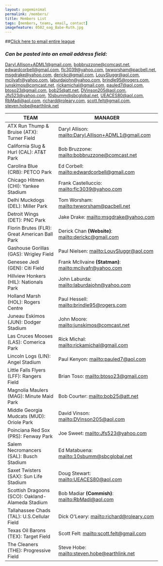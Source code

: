 ```yaml
---
layout: pageminimal
permalink: /members/
title: Members List
tags: [members, teams, email, contact]
imagefeature: 0502_oag_Babe-Ruth.jpg
---
```


##<a href="mailto:Daryl.Allison+ADML1@gmail.com,bobbruzzone@comcast.net,edwardcorbell@gmail.com,flc3039@yahoo.com,twworsham@pacbell.net,msgdrake@yahoo.com,derickc@gmail.com,LouvSluggr@aol.com,mcilvafr@yahoo.com,laburdajohn@yahoo.com,brindle95@rogers.com,junskimos@comcast.net,rickamichal@gmail.com,pauled7@aol.com,tosobnk@charter.net,bob25@att.net,DVinson205@aol.com,Jfs523@yahoo.com,10sbumm@sbcglobal.net,UEACES80@aol.com,RbMadi@aol.com,richard@roleary.com,scott.felt@gmail.com,steven.hobe@earthlink.net">Click here to email entire league</a>

### *Can be pasted into an email address field:*
Daryl.Allison+ADML1@gmail.com, bobbruzzone@comcast.net, edwardcorbell@gmail.com, flc3039@yahoo.com, twworsham@pacbell.net, msgdrake@yahoo.com, derickc@gmail.com, LouvSluggr@aol.com, mcilvafr@yahoo.com, laburdajohn@yahoo.com, brindle95@rogers.com, junskimos@comcast.net, rickamichal@gmail.com, pauled7@aol.com, btoso23@gmail.com, bob25@att.net, DVinson205@aol.com, Jfs523@yahoo.com, 10sbumm@sbcglobal.net, UEACES80@aol.com, RbMadi@aol.com, richard@roleary.com, scott.felt@gmail.com, steven.hobe@earthlink.net

TEAM | MANAGER
-----|---------
ATX Run Thump & Bruise (ATX): Turner Field | Daryl Allison: <mailto:Daryl.Allison+ADML1@gmail.com>
California Slug & Hurl (CAL): AT&T Park | Bob Bruzzone: <mailto:bobbruzzone@comcast.net>
Carolina Blue (CRB): PETCO Park | Ed Corbell: <mailto:edwardcorbell@gmail.com>
Chicago Hitmen (CHI): Yankee Stadium | Frank Castelluccio: <mailto:flc3039@yahoo.com>
Delhi Muckdogs (DEL): Miller Park | Tom Worsham: <mailto:twworsham@pacbell.net>
Detroit Wings (DET): PNC Park | Jake Drake: <mailto:msgdrake@yahoo.com>
Florin Brutes (FLR): Great American Ball Park | Derick Chan **(Website)**: <mailto:derickc@gmail.com>
Gashouse Gorillas (GAS): Wrigley Field | Paul Nielsen: <mailto:LouvSluggr@aol.com>
Genesee Jedi (GEN): Citi Field | Frank McIlvaine **(Statman)**: <mailto:mcilvafr@yahoo.com>
Hillview Honkers (HIL):  Nationals Park | John Laburda: <mailto:laburdajohn@yahoo.com>
Holland Marsh (HOL): Rogers Centre | Paul Hessell: <mailto:brindle95@rogers.com>
Juneau Eskimos (JUN): Dodger Stadium | John Moore: <mailto:junskimos@comcast.net>
Las Cruces Mooses (LAS): Comerica Park | Rick Michal: <mailto:rickamichal@gmail.com>
Lincoln Logs (LIN):  Angel Stadium | Paul Kenyon: <mailto:pauled7@aol.com>
Little Falls Flyers (LFF): Rangers Field | Brian Toso: <mailto:btoso23@gmail.com>
Magnolia Maulers (MAG): Minute Maid Park | Bob Courter: <mailto:bob25@att.net>
Middle Georgia Mudcats (MUD): Oriole Park | David Vinson: <mailto:DVinson205@aol.com>
Poinciana Red Sox (PRS): Fenway Park | Joe Sweet: <mailto:Jfs523@yahoo.com>
Salem Necromancers (SAL): Busch Stadium | Ed Matabuena: <mailto:10sbumm@sbcglobal.net>
Saxet Twisters (SAX): Sun Life Stadium | Doug Stewart: <mailto:UEACES80@aol.com>
Scottish Dragoons (SCO): Oakland-Alameda Stadium | Bob Madiar **(Commish)**: <mailto:RbMadi@aol.com>
Tallahassee Chads (TAL): U.S.Cellular Field | Dick O'Leary: <mailto:richard@roleary.com>
Texas Oil Barons (TEX): Target Field | Scott Felt: <mailto:scott.felt@gmail.com>
The Cleaners (THE): Progressive Field | Steve Hobe: <mailto:steven.hobe@earthlink.net>
